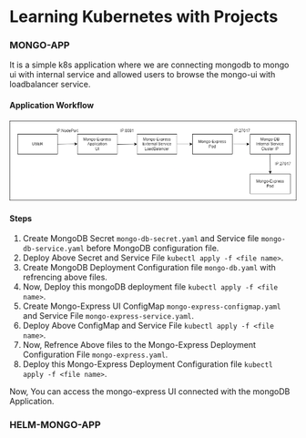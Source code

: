 Learning Kubernetes with Projects
=====================================

### MONGO-APP
It is a simple k8s application where we are connecting mongodb to mongo ui with internal service and allowed users to browse the mongo-ui with loadbalancer service.
#### Application Workflow
![Mongo-App Workflow](https://github.com/nirdeshkumar02/Kubernetes-Learning/blob/master/k8-mongo-app.png)
#### Steps
1. Create MongoDB Secret `mongo-db-secret.yaml` and Service file `mongo-db-service.yaml` before MongoDB configuration file.
2. Deploy Above Secret and Service File `kubectl apply -f <file name>`.
3. Create MongoDB Deployment Configuration file `mongo-db.yaml` with refrencing above files.
4. Now, Deploy this mongoDB deployment file `kubectl apply -f <file name>`.
4. Create Mongo-Express UI ConfigMap `mongo-express-configmap.yaml` and Service File `mongo-express-service.yaml`.
5. Deploy Above ConfigMap and Service File `kubectl apply -f <file name>`.
6. Now, Refrence Above files to the Mongo-Express Deployment Configuration File `mongo-express.yaml`.
7. Deploy this Mongo-Express Deployment Configuration file `kubectl apply -f <file name>`.

Now, You can access the mongo-express UI connected with the mongoDB Application.

### HELM-MONGO-APP
